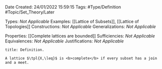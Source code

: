 <div class="topSpace"></div>

Date Created: 24/01/2022 15:59:15
Tags: #Type/Definition #Topic/Set_Theory/Later

Types: <i>Not Applicable</i>
Examples: [[Lattice of Subsets]], [[Lattice of Topologies]]
Constructions: <i>Not Applicable</i>
Generalizations: <i>Not Applicable</i>

Properties: [[Complete lattices are bounded]]
Sufficiencies: <i>Not Applicable</i>
Equivalences: <i>Not Applicable</i>
Justifications: <i>Not Applicable</i>

``` ad-Definition
title: Definition.

A lattice $\tpl{X,\leq}$ is <b>complete</b> if every subset has a join and a meet.

```
